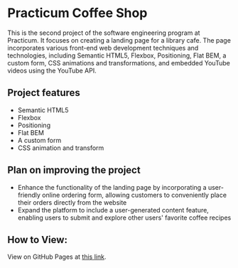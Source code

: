# Practicum Coffee Shop

This is the second project of the software engineering program at Practicum. It focuses on creating a landing page for a library cafe. The page incorporates various front-end web development techniques and technologies, including Semantic HTML5, Flexbox, Positioning, Flat BEM, a custom form, CSS animations and transformations, and embedded YouTube videos using the YouTube API.

## Project features

- Semantic HTML5
- Flexbox
- Positioning
- Flat BEM
- A custom form
- CSS animation and transform

## Plan on improving the project

- Enhance the functionality of the landing page by incorporating a user-friendly online ordering form, allowing customers to conveniently place their orders directly from the website
- Expand the platform to include a user-generated content feature, enabling users to submit and explore other users' favorite coffee recipes

## How to View:
View on GitHub Pages at [this link](https://chandlarlanier.github.io/se_project_coffeeshop/).
